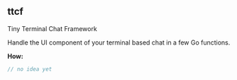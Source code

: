 ## ttcf

Tiny Terminal Chat Framework

Handle the UI component of your terminal based chat in a few Go functions.

**How:**
```go
// no idea yet
```
